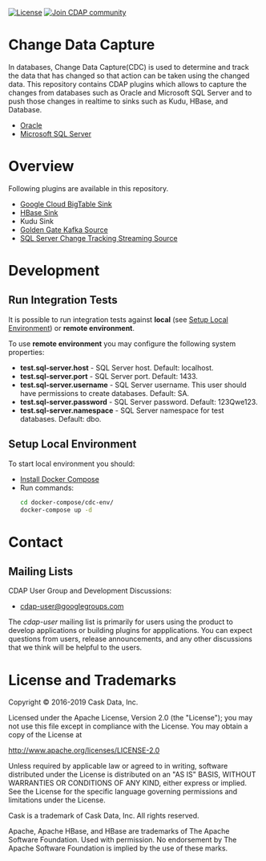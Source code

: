 [![License](https://img.shields.io/badge/License-Apache%202.0-blue.svg)](https://opensource.org/licenses/Apache-2.0)
[![Join CDAP community](https://cdap-users.herokuapp.com/badge.svg?t=wrangler)](https://cdap-users.herokuapp.com?t=1)

Change Data Capture
===================

In databases, Change Data Capture(CDC) is used to determine and track the data that has changed so that
action can be taken using the changed data. This repository contains CDAP plugins which allows to capture
the changes from databases such as Oracle and Microsoft SQL Server and to push those changes in realtime
to sinks such as Kudu, HBase, and Database.

* [Oracle](docs/oracle/Oracle.md)
* [Microsoft SQL Server](docs/CTSQLServer.md)

# Overview

Following plugins are available in this repository. 

  * [Google Cloud BigTable Sink](docs/CDCBigTable-sparksink.md)
  * [HBase Sink](docs/CDCHBase-sparksink.md)
  * Kudu Sink 
  * [Golden Gate Kafka Source](docs/oracle/Oracle.md)
  * [SQL Server Change Tracking Streaming Source](docs/CTSQLServer.md)
  
# Development

## Run Integration Tests
It is possible to run integration tests against **local** (see [Setup Local Environment](#setup-local-environment)) 
or **remote environment**.

To use **remote environment** you may configure the following system properties:
* **test.sql-server.host** - SQL Server host. Default: localhost.
* **test.sql-server.port** - SQL Server port. Default: 1433.
* **test.sql-server.username** - SQL Server username. This user should have permissions to create databases.
 Default: SA.
* **test.sql-server.password** - SQL Server password. Default: 123Qwe123.
* **test.sql-server.namespace** - SQL Server namespace for test databases. Default: dbo.

## Setup Local Environment
To start local environment you should:
* [Install Docker Compose](https://docs.docker.com/compose/install/)
* Run commands:
  ```bash
  cd docker-compose/cdc-env/
  docker-compose up -d
  ```
 
# Contact

## Mailing Lists

CDAP User Group and Development Discussions:

* [cdap-user@googlegroups.com](https://groups.google.com/d/forum/cdap-user)

The *cdap-user* mailing list is primarily for users using the product to develop
applications or building plugins for appplications. You can expect questions from
users, release announcements, and any other discussions that we think will be helpful
to the users.

# License and Trademarks

Copyright © 2016-2019 Cask Data, Inc.

Licensed under the Apache License, Version 2.0 (the "License"); you may not use this file except
in compliance with the License. You may obtain a copy of the License at

http://www.apache.org/licenses/LICENSE-2.0

Unless required by applicable law or agreed to in writing, software distributed under the
License is distributed on an "AS IS" BASIS, WITHOUT WARRANTIES OR CONDITIONS OF ANY KIND,
either express or implied. See the License for the specific language governing permissions
and limitations under the License.

Cask is a trademark of Cask Data, Inc. All rights reserved.

Apache, Apache HBase, and HBase are trademarks of The Apache Software Foundation. Used with
permission. No endorsement by The Apache Software Foundation is implied by the use of these marks.




